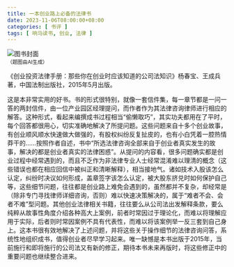 ```yaml
---
title: 一本创业路上必备的法律书
date: 2023-11-06T08:00:00+08:00
categories: [ 书评 ]
tags: [ 响马读书, 创业, 法律 ]
---
```


<div class="p-3 text-center">
  <img class="img-fluid" src="/images/2023/1106/book-cover.png" alt="图书封面" style="max-width:400px; max-height:400px;">
  <div><small>（题图由AI生成）</small></div>
</div>

《创业投资法律手册：那些你在创业时应该知道的公司法知识》杨春宝、王成兵 著，中国法制出版社，2015年5月出版。

这是本非常实用的好书。书的形式很特别，就像一套信件集，每一章节都是一问一答的两封信件，由一位产业园区经理提问，而作者作为其法律咨询律师进行相应的解答。这种形式，看起来编撰成书过程相当“偷懒取巧”，其实功夫都用在了平时，每个回答都很用心，切实准确地解决了所提问题。这些问题来自十多个创业故事，有创业顺风顺水快速做大做强的，有股权纠纷反复扯皮的，也有小白凭着一腔热情莽干的……按照作者自述，书中“所选法律咨询全部来自于创业者真实发生的故事，解决的都是创业者真实的法律困惑”。从提问的内容看，很多问题确实都是创业过程中经常遇到的，而且不乏作为非法律专业人士经常混淆难以理清的概念（这些错误也都在相应回信中被纠正和清晰解释），相当接地气。诸如技术入股该怎么认定，纠纷时决议如何形成，盖章签字该怎么认定，被大股东挤兑时如何保护自己等，这些细节问题，往往都是创业路上难免会遇到的，虽然都并不复杂，却经常是（除非专门寻找律师详细咨询，否则）难以快速决策解决的，属于“难者不会、会者不难”型问题。其他创业法律相关书籍，往往要么从公司法出发解释条款，要么纯粹从故事性角度介绍各种高大上案例，前者时常因过于理论化，而难以将理解应用于实际，后者则时常因案例不具有代表性，而难以将该案例举一反三套到自己身上。这本书很有效地解决了上述问题，并将这些关于操作细节的法律咨询问答，系统性地组织成书，值得创业者尽早学习起来。唯一缺憾是本书出版于2015年，当前施行和即将施行的公司法又有新的修正，期待本书未来再版时，将这些修正中的重要问题也继续整合进来。
